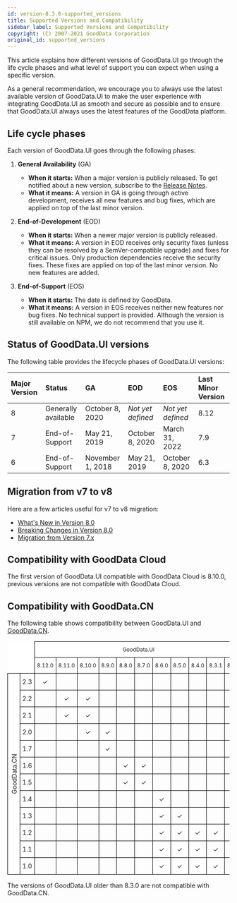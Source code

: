 ```yaml
---
id: version-8.3.0-supported_versions
title: Supported Versions and Compatibility
sidebar_label: Supported Versions and Compatibility
copyright: (C) 2007-2021 GoodData Corporation
original_id: supported_versions
---
```


This article explains how different versions of GoodData.UI go through the life cycle phases and what level of support you can expect when using a specific version.

As a general recommendation, we encourage you to always use the latest available version of GoodData.UI to make the user experience with integrating GoodData.UI as smooth and secure as possible and to ensure that GoodData.UI always uses the latest features of the GoodData platform.

## Life cycle phases

Each version of GoodData.UI goes through the following phases:

1. **General Availability** (GA)
    * **When it starts:** When a major version is publicly released. To get notified about a new version, subscribe to the [Release Notes](https://support.gooddata.com/hc/en-us/sections/203564877).
    * **What it means:** A version in GA is going through active development, receives all new features and bug fixes, which are applied on top of the last minor version.

2. **End-of-Development** (EOD)
    * **When it starts:** When a newer major version is publicly released.
    * **What it means:** A version in EOD receives only security fixes (unless they can be resolved by a SemVer-compatible upgrade) and fixes for critical issues. Only production dependencies receive the security fixes. These fixes are applied on top of the last minor version. No new features are added.

3. **End-of-Support** (EOS)
    * **When it starts:** The date is defined by GoodData.
    * **What it means:** A version in EOS receives neither new features nor bug fixes. No technical support is provided. Although the version is still available on NPM, we do not recommend that you use it.

## Status of GoodData.UI versions

The following table provides the lifecycle phases of GoodData.UI versions:

| Major Version | Status              | GA               | EOD               | EOS               | Last Minor Version |
|:--------------|:--------------------|:-----------------|:------------------|:------------------|:-------------------|
| 8             | Generally available | October 8, 2020  | _Not yet defined_ | _Not yet defined_ | 8.12               |
| 7             | End-of-Support      | May 21, 2019     | October 8, 2020   | March 31, 2022    | 7.9                |
| 6             | End-of-Support      | November 1, 2018 | May 21, 2019      | October 8, 2020   | 6.3                |

## Migration from v7 to v8

Here are a few articles useful for v7 to v8 migration:

* [What's New in Version 8.0](whats_new_8.md)
* [Breaking Changes in Version 8.0](breaking_changes_8.md)
* [Migration from Version 7.x](migration_guide_8.md)

## Compatibility with GoodData Cloud

The first version of GoodData.UI compatible with GoodData Cloud is 8.10.0, previous versions are not compatible with GoodData Cloud.

## Compatibility with GoodData.CN

The following table shows compatibility between GoodData.UI and [GoodData.CN](06_cloudnative__introduction.md).

<style type="text/css">
table tr th, table tr td {min-width:unset;}

.tg  {border-collapse:collapse;border-spacing:10px;}
.tg td{ border-color:black;border-style:solid;border-width:1px;font-size:14px;
  overflow:hidden;padding:10px 5px;word-break:normal;}
.tg th{border-color:black;border-style:solid;border-width:1px;font-size:12px;
  font-weight:normal;overflow:hidden;padding:10px 5px;word-break:normal;}
.tg .tg-cly1{background-color:#fff;text-align:center;writing-mode: vertical-rl;transform:rotate(180deg);}

.tg .tg-kftd{background-color:#fff;text-align:left;vertical-align:top}
.tg .tg-0lax{text-align:center;vertical-align:top}
.tg .tg-0lax2{background-color:#fff;text-align:center;vertical-align:top}

</style>
<table class="tg">
<thead>
  <tr>
    <th class="tg-0lax" colspan="2" rowspan="2" style="background-color:#fff;border-top-color:#fff;border-left-color:#fff"></th>
    <th class="tg-0lax2" colspan="11">GoodData.UI</th>
  </tr>
  <tr style="background-color:#fff">
    <th class="tg-kftd">8.12.0</th>
    <th class="tg-kftd">8.11.0</th>
    <th class="tg-kftd">8.10.0</th>
    <th class="tg-kftd">8.9.0</th>
    <th class="tg-kftd">8.8.0</th>
    <th class="tg-kftd">8.7.0</th>
    <th class="tg-kftd">8.6.0</th>
    <th class="tg-kftd">8.5.0</th>
    <th class="tg-kftd">8.4.0</th>
    <th class="tg-kftd">8.3.1</th>
    <th class="tg-kftd">8.3.0</th>
  </tr>
</thead>
<tbody>
  <tr>
    <td class="tg-cly1" rowspan="12" >GoodData.CN</td>
    <td class="tg-kftd" style="background-color:#fff">2.3</td>
    <td class="tg-0lax">✓</td>
    <td class="tg-0lax"></td>
    <td class="tg-0lax"></td>
    <td class="tg-0lax"></td>
    <td class="tg-0lax"></td>
    <td class="tg-0lax"></td>
    <td class="tg-0lax"></td>
    <td class="tg-0lax"></td>
    <td class="tg-0lax"></td>
    <td class="tg-0lax"></td>
    <td class="tg-0lax"></td>
  </tr>
  <tr>
    <td class="tg-kftd" style="background-color:#fff">2.2</td>
    <td class="tg-0lax"></td>
    <td class="tg-0lax">✓</td>
    <td class="tg-0lax">✓</td>
    <td class="tg-0lax"></td>
    <td class="tg-0lax"></td>
    <td class="tg-0lax"></td>
    <td class="tg-0lax"></td>
    <td class="tg-0lax"></td>
    <td class="tg-0lax"></td>
    <td class="tg-0lax"></td>
    <td class="tg-0lax"></td>
  </tr>
  <tr>
    <td class="tg-kftd" style="background-color:#fff">2.1</td>
    <td class="tg-0lax"></td>
    <td class="tg-0lax">✓</td>
    <td class="tg-0lax">✓</td>
    <td class="tg-0lax"></td>
    <td class="tg-0lax"></td>
    <td class="tg-0lax"></td>
    <td class="tg-0lax"></td>
    <td class="tg-0lax"></td>
    <td class="tg-0lax"></td>
    <td class="tg-0lax"></td>
    <td class="tg-0lax"></td>
  </tr>
  <tr>
    <td class="tg-kftd" style="background-color:#fff">2.0</td>
    <td class="tg-0lax"></td>
    <td class="tg-0lax"></td>
    <td class="tg-0lax">✓</td>
    <td class="tg-0lax">✓</td>
    <td class="tg-0lax"></td>
    <td class="tg-0lax"></td>
    <td class="tg-0lax"></td>
    <td class="tg-0lax"></td>
    <td class="tg-0lax"></td>
    <td class="tg-0lax"></td>
    <td class="tg-0lax"></td>
  </tr>
  <tr>
    <td class="tg-kftd" style="background-color:#fff">1.7</td>
    <td class="tg-0lax"></td>
    <td class="tg-0lax"></td>
    <td class="tg-0lax"></td>
    <td class="tg-0lax">✓</td>
    <td class="tg-0lax"></td>
    <td class="tg-0lax"></td>
    <td class="tg-0lax"></td>
    <td class="tg-0lax"></td>
    <td class="tg-0lax"></td>
    <td class="tg-0lax"></td>
    <td class="tg-0lax"></td>
  </tr>
  <tr>
    <td class="tg-kftd" style="background-color:#fff">1.6</td>
    <td class="tg-0lax"></td>
    <td class="tg-0lax"></td>
    <td class="tg-0lax"></td>
    <td class="tg-0lax"></td>
    <td class="tg-0lax">✓</td>
    <td class="tg-0lax">✓</td>
    <td class="tg-0lax"></td>
    <td class="tg-0lax"></td>
    <td class="tg-0lax"></td>
    <td class="tg-0lax"></td>
    <td class="tg-0lax"></td>
  </tr>
  <tr>
    <td class="tg-kftd" style="background-color:#fff">1.5</td>
    <td class="tg-0lax"></td>
    <td class="tg-0lax"></td>
    <td class="tg-0lax"></td>
    <td class="tg-0lax"></td>
    <td class="tg-0lax">✓</td>
    <td class="tg-0lax">✓</td>
    <td class="tg-0lax"></td>
    <td class="tg-0lax"></td>
    <td class="tg-0lax"></td>
    <td class="tg-0lax"></td>
    <td class="tg-0lax"></td>
  </tr>
  <tr>
    <td class="tg-kftd" style="background-color:#fff">1.4</td>
    <td class="tg-0lax"></td>
    <td class="tg-0lax"></td>
    <td class="tg-0lax"></td>
    <td class="tg-0lax"></td>
    <td class="tg-0lax"></td>
    <td class="tg-0lax"></td>
    <td class="tg-0lax">✓</td>
    <td class="tg-0lax"></td>
    <td class="tg-0lax"></td>
    <td class="tg-0lax"></td>
    <td class="tg-0lax"></td>
  </tr>
  <tr>
    <td class="tg-kftd" style="background-color:#fff">1.3</td>
    <td class="tg-0lax"></td>
    <td class="tg-0lax"></td>
    <td class="tg-0lax"></td>
    <td class="tg-0lax"></td>
    <td class="tg-0lax"></td>
    <td class="tg-0lax"></td>
    <td class="tg-0lax">✓</td>
    <td class="tg-0lax">✓</td>
    <td class="tg-0lax"></td>
    <td class="tg-0lax"></td>
    <td class="tg-0lax"></td>
  </tr>
  <tr>
    <td class="tg-kftd" style="background-color:#fff">1.2</td>
    <td class="tg-0lax"></td>
    <td class="tg-0lax"></td>
    <td class="tg-0lax"></td>
    <td class="tg-0lax"></td>
    <td class="tg-0lax"></td>
    <td class="tg-0lax"></td>
    <td class="tg-0lax">✓</td>
    <td class="tg-0lax">✓</td>
    <td class="tg-0lax">✓</td>
    <td class="tg-0lax">✓</td>
    <td class="tg-0lax"></td>
  </tr>
  <tr>
    <td class="tg-kftd" style="background-color:#fff">1.1</td>
    <td class="tg-0lax"></td>
    <td class="tg-0lax"></td>
    <td class="tg-0lax"></td>
    <td class="tg-0lax"></td>
    <td class="tg-0lax"></td>
    <td class="tg-0lax"></td>
    <td class="tg-0lax">✓</td>
    <td class="tg-0lax">✓</td>
    <td class="tg-0lax">✓</td>
    <td class="tg-0lax">✓</td>
    <td class="tg-0lax"></td>
  </tr>
  <tr>
    <td class="tg-kftd" style="background-color:#fff">1.0</td>
    <td class="tg-0lax"></td>
    <td class="tg-0lax"></td>
    <td class="tg-0lax"></td>
    <td class="tg-0lax"></td>
    <td class="tg-0lax"></td>
    <td class="tg-0lax"></td>
    <td class="tg-0lax">✓</td>
    <td class="tg-0lax">✓</td>
    <td class="tg-0lax">✓</td>
    <td class="tg-0lax">✓</td>
    <td class="tg-0lax">✓</td>
  </tr>
</tbody>
</table>

The versions of GoodData.UI older than 8.3.0 are not compatible with GoodData.CN.
